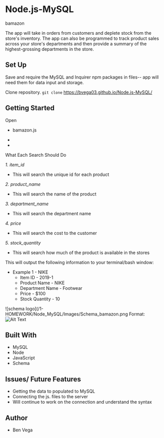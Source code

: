 # Node.js-MySQL
bamazon

The app will take in orders from customers and deplete stock from the store's inventory. The app can also be programmed to track product sales across your store's departments and then provide a summary of the highest-grossing departments in the store.


## Set Up
Save and require the MySQL and Inquirer npm packages in files-- app will need them for data input and storage.

  Clone repository. ```git clone``` https://bvega03.github.io/Node.js-MySQL/

## Getting Started
Open 

- bamazon.js

- 

- 

What Each Search Should Do

*1. item_id*

- This will search the unique id for each product

*2. product_name*

- This will search the name of the product

*3. department_name*

- This will search the department name

*4. price*

- This will search the cost to the customer

*5. stock_quantity*

- This will search how much of the product is available in the stores

This will output the following information to your terminal/bash window:

- Example 1 - NIKE
  * Item ID - 2019-1
  * Product Name - NIKE
  * Department Name - Footwear
  * Price - $100
  * Stock Quantity - 10

![schema logo](/1-HOMEWORK/Node_MySQL/Images/Schema_bamazon.png
Format: ![Alt Text](url)

## Built With
- MySQL
- Node
- JavaScript
- Schema

## Issues/ Future Features
- Getting the data to populated to MySQL
- Connecting the js. files to the server
- Will continue to work on the connection and understand the syntax

## Author
- Ben Vega


